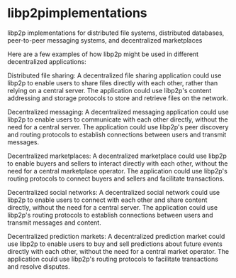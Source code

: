 # libp2pimplementations
libp2p implementations for distributed file systems, distributed databases, peer-to-peer messaging systems, and decentralized marketplaces

Here are a few examples of how libp2p might be used in different decentralized applications:

Distributed file sharing: A decentralized file sharing application could use libp2p to enable users to share files directly with each other, rather than relying on a central server. The application could use libp2p's content addressing and storage protocols to store and retrieve files on the network.

Decentralized messaging: A decentralized messaging application could use libp2p to enable users to communicate with each other directly, without the need for a central server. The application could use libp2p's peer discovery and routing protocols to establish connections between users and transmit messages.

Decentralized marketplaces: A decentralized marketplace could use libp2p to enable buyers and sellers to interact directly with each other, without the need for a central marketplace operator. The application could use libp2p's routing protocols to connect buyers and sellers and facilitate transactions.

Decentralized social networks: A decentralized social network could use libp2p to enable users to connect with each other and share content directly, without the need for a central server. The application could use libp2p's routing protocols to establish connections between users and transmit messages and content.

Decentralized prediction markets: A decentralized prediction market could use libp2p to enable users to buy and sell predictions about future events directly with each other, without the need for a central market operator. The application could use libp2p's routing protocols to facilitate transactions and resolve disputes.
